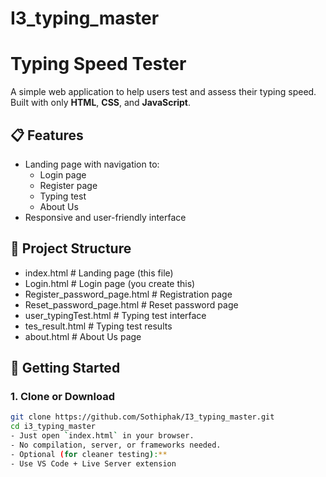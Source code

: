 # I3_typing_master
# Typing Speed Tester

A simple web application to help users test and assess their typing speed. Built with only **HTML**, **CSS**, and **JavaScript**.

## 📋 Features

- Landing page with navigation to:
  - Login page
  - Register page
  - Typing test
  - About Us
- Responsive and user-friendly interface

## 📁 Project Structure
- index.html                    # Landing page (this file)
- Login.html                    # Login page (you create this)
- Register_password_page.html   # Registration page
- Reset_password_page.html      # Reset password page
- user_typingTest.html          # Typing test interface
- tes_result.html               # Typing test results
- about.html                    # About Us page

## 🚀 Getting Started

### 1. Clone or Download

```bash
git clone https://github.com/Sothiphak/I3_typing_master.git
cd i3_typing_master
- Just open `index.html` in your browser.
- No compilation, server, or frameworks needed.
- Optional (for cleaner testing):**
- Use VS Code + Live Server extension